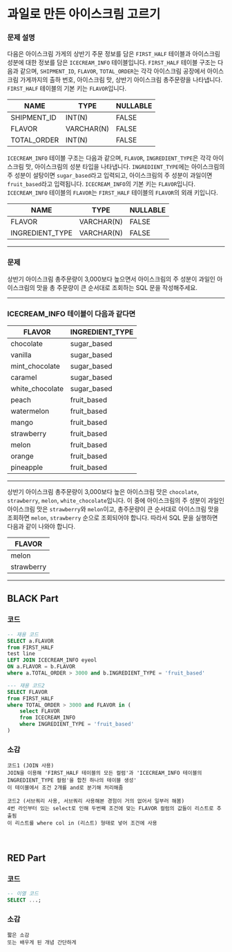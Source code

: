 # 과일로 만든 아이스크림 고르기

### 문제 설명
다음은 아이스크림 가게의 상반기 주문 정보를 담은 `FIRST_HALF` 테이블과 아이스크림 성분에 대한 정보를 담은 `ICECREAM_INFO` 테이블입니다. `FIRST_HALF` 테이블 구조는 다음과 같으며, `SHIPMENT_ID`, `FLAVOR`, `TOTAL_ORDER`는 각각 아이스크림 공장에서 아이스크림 가게까지의 출하 번호, 아이스크림 맛, 상반기 아이스크림 총주문량을 나타냅니다. `FIRST_HALF` 테이블의 기본 키는 `FLAVOR`입니다.

| NAME         | TYPE       | NULLABLE |
| ------------ | ---------- | -------- |
| SHIPMENT_ID  | INT(N)     | FALSE    |
| FLAVOR       | VARCHAR(N) | FALSE    |
| TOTAL_ORDER  | INT(N)     | FALSE    |

`ICECREAM_INFO` 테이블 구조는 다음과 같으며, `FLAVOR`, `INGREDIENT_TYPE`은 각각 아이스크림 맛, 아이스크림의 성분 타입을 나타냅니다. `INGREDIENT_TYPE`에는 아이스크림의 주 성분이 설탕이면 `sugar_based`라고 입력되고, 아이스크림의 주 성분이 과일이면 `fruit_based`라고 입력됩니다. `ICECREAM_INFO`의 기본 키는 `FLAVOR`입니다. `ICECREAM_INFO` 테이블의 `FLAVOR`는 `FIRST_HALF` 테이블의 `FLAVOR`의 외래 키입니다.

| NAME            | TYPE       | NULLABLE |
| --------------- | ---------- | -------- |
| FLAVOR          | VARCHAR(N) | FALSE    |
| INGREDIENT_TYPE | VARCHAR(N) | FALSE    |

---

### 문제
상반기 아이스크림 총주문량이 3,000보다 높으면서 아이스크림의 주 성분이 과일인 아이스크림의 맛을 총 주문량이 큰 순서대로 조회하는 SQL 문을 작성해주세요.

---

### ICECREAM_INFO 테이블이 다음과 같다면

| FLAVOR           | INGREDIENT_TYPE |
| ---------------- | --------------- |
| chocolate        | sugar_based     |
| vanilla          | sugar_based     |
| mint_chocolate   | sugar_based     |
| caramel          | sugar_based     |
| white_chocolate  | sugar_based     |
| peach            | fruit_based     |
| watermelon       | fruit_based     |
| mango            | fruit_based     |
| strawberry       | fruit_based     |
| melon            | fruit_based     |
| orange           | fruit_based     |
| pineapple        | fruit_based     |

---

상반기 아이스크림 총주문량이 3,000보다 높은 아이스크림 맛은 `chocolate`, `strawberry`, `melon`, `white_chocolate`입니다. 이 중에 아이스크림의 주 성분이 과일인 아이스크림 맛은 `strawberry`와 `melon`이고, 총주문량이 큰 순서대로 아이스크림 맛을 조회하면 `melon`, `strawberry` 순으로 조회되어야 합니다. 따라서 SQL 문을 실행하면 다음과 같이 나와야 합니다.

| FLAVOR    |
| --------- |
| melon     |
| strawberry|



---

## BLACK Part

### 코드
```sql
-- 재용 코드
SELECT a.FLAVOR
from FIRST_HALF 
test line
LEFT JOIN ICECREAM_INFO eyeol
ON a.FLAVOR = b.FLAVOR
where a.TOTAL_ORDER > 3000 and b.INGREDIENT_TYPE = 'fruit_based'
```

``` sql
--- 재용 코드2
SELECT FLAVOR
from FIRST_HALF
where TOTAL_ORDER > 3000 and FLAVOR in (
    select FLAVOR
    from ICECREAM_INFO
    where INGREDIENT_TYPE = 'fruit_based'
)
```
### 소감
```plaintext
코드1 (JOIN 사용)
JOIN을 이용해 'FIRST_HALF 테이블의 모든 컬럼'과 'ICECREAM_INFO 테이블의 INGREDIENT_TYPE 컬럼'을 합친 하나의 테이블 생성'
이 테이블에서 조건 2개를 and로 분기해 처리해줌

코드2 (서브쿼리 사용, 서브쿼리 사용해본 경험이 거의 없어서 일부러 해봄)
4번 라인부터 있는 select로 인해 두번째 조건에 맞는 FLAVOR 컬럼의 값들이 리스트로 추출됨
이 리스트를 where col in (리스트) 형태로 넣어 조건에 사용
```

<br/>


## RED Part

### 코드
```sql
-- 이열 코드
SELECT ...;
```
### 소감
```plaintext
짧은 소감
또는 배우게 된 개념 간단하게
```